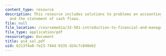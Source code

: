 ```yaml
---
content_type: resource
description: This resource includes solutions to problems on accounting for inventory
  and the statement of cash flows.
file: null
file_location: /coursemedia/15-501-introduction-to-financial-and-managerial-accounting-spring-2004/6213f4a87e23744d9335d24c7c840eb2_ps4_sol.pdf
file_type: application/pdf
resourcetype: Document
title: ps4_sol.pdf
uid: 6213f4a8-7e23-744d-9335-d24c7c840eb2
---
```

